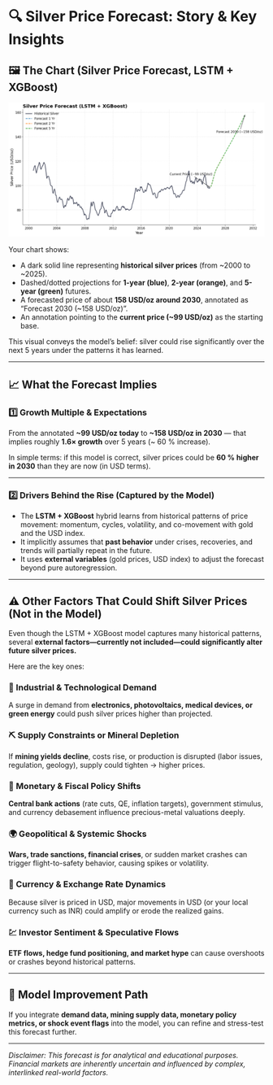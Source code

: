 # 🔍 Silver Price Forecast: Story & Key Insights  

## 🖼 The Chart (Silver Price Forecast, LSTM + XGBoost)

![Silver Price Forecast](Silver-Price-Prediction.png)

Your chart shows:

- A dark solid line representing **historical silver prices** (from ~2000 to ~2025).  
- Dashed/dotted projections for **1-year (blue)**, **2-year (orange)**, and **5-year (green)** futures.  
- A forecasted price of about **158 USD/oz around 2030**, annotated as “Forecast 2030 (~158 USD/oz)”.  
- An annotation pointing to the **current price (~99 USD/oz)** as the starting base.  

This visual conveys the model’s belief: silver could rise significantly over the next 5 years under the patterns it has learned.

---

## 📈 What the Forecast Implies  

### 1️⃣ Growth Multiple & Expectations  
From the annotated **~99 USD/oz today** to **~158 USD/oz in 2030** — that implies roughly **1.6× growth** over 5 years (~ 60 % increase).  

In simple terms: if this model is correct, silver prices could be **60 % higher in 2030** than they are now (in USD terms).

---

### 2️⃣ Drivers Behind the Rise (Captured by the Model)  

- The **LSTM + XGBoost** hybrid learns from historical patterns of price movement: momentum, cycles, volatility, and co-movement with gold and the USD index.  
- It implicitly assumes that **past behavior** under crises, recoveries, and trends will partially repeat in the future.  
- It uses **external variables** (gold prices, USD index) to adjust the forecast beyond pure autoregression.

---

## ⚠️ Other Factors That Could Shift Silver Prices (Not in the Model)

Even though the LSTM + XGBoost model captures many historical patterns, several **external factors—currently not included—could significantly alter future silver prices.**  

Here are the key ones:

### 🧩 Industrial & Technological Demand  
A surge in demand from **electronics, photovoltaics, medical devices, or green energy** could push silver prices higher than projected.  

### ⛏ Supply Constraints or Mineral Depletion  
If **mining yields decline**, costs rise, or production is disrupted (labor issues, regulation, geology), supply could tighten → higher prices.  

### 🏦 Monetary & Fiscal Policy Shifts  
**Central bank actions** (rate cuts, QE, inflation targets), government stimulus, and currency debasement influence precious-metal valuations deeply.  

### 🌍 Geopolitical & Systemic Shocks  
**Wars, trade sanctions, financial crises**, or sudden market crashes can trigger flight-to-safety behavior, causing spikes or volatility.  

### 💱 Currency & Exchange Rate Dynamics  
Because silver is priced in USD, major movements in USD (or your local currency such as INR) could amplify or erode the realized gains.  

### 💹 Investor Sentiment & Speculative Flows  
**ETF flows, hedge fund positioning, and market hype** can cause overshoots or crashes beyond historical patterns.  

---

## 🧠 Model Improvement Path  
If you integrate **demand data, mining supply data, monetary policy metrics, or shock event flags** into the model, you can refine and stress-test this forecast further.

---

*Disclaimer: This forecast is for analytical and educational purposes. Financial markets are inherently uncertain and influenced by complex, interlinked real-world factors.*
